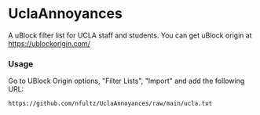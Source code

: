 # UclaAnnoyances
A uBlock filter list for UCLA staff and students. You can get uBlock origin at 
https://ublockorigin.com/

### Usage

Go to UBlock Origin options, "Filter Lists", "Import" and add the following URL:

    https://github.com/nfultz/UclaAnnoyances/raw/main/ucla.txt 
